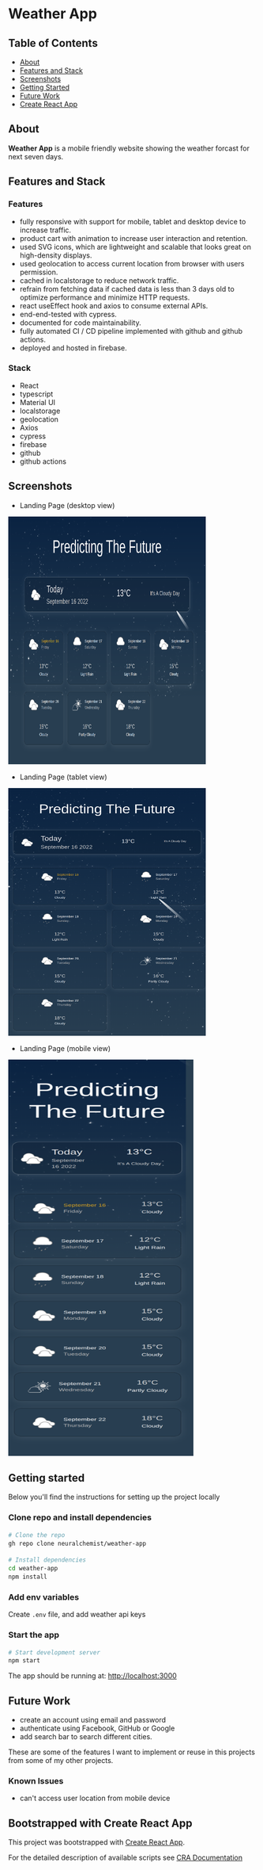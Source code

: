 # Weather App

## Table of Contents

- [About](#about)
- [Features and Stack](#features-and-stack)
- [Screenshots](#screenshots)
- [Getting Started](#getting-started)
- [Future Work](#challenges)
- [Create React App](#bootstrapped-with-create-react-app)

## About

**Weather App** is a mobile friendly website showing the weather forcast for next seven days.

## Features and Stack

### Features

- fully responsive with support for mobile, tablet and desktop device to increase traffic.
- product cart with animation to increase user interaction and retention.
- used SVG icons, which are lightweight and scalable that looks great on high-density displays. 
- used geolocation to access current location from browser with users permission.
- cached in localstorage to reduce network traffic.
- refrain from fetching data if cached data is less than 3 days old to optimize performance and minimize HTTP requests.
- react useEffect hook and axios to consume external APIs.
- end-end-tested with cypress.
- documented for code maintainability.
- fully automated CI / CD pipeline implemented with github and github actions.
- deployed and hosted in firebase.

### Stack

- React
- typescript
- Material UI
- localstorage
- geolocation
- Axios
- cypress
- firebase
- github
- github actions

## Screenshots

- Landing Page (desktop view)

<img src="screenshots/landing-desktop.png" width="400" height="500">

- Landing Page (tablet view)

<img src="screenshots/landing-tablet.png" width="400" height="500">

- Landing Page (mobile view)

<img src="screenshots/landing-mobile.png" width="375" height="800">


## Getting started

Below you'll find the instructions for setting up the project locally

### Clone repo and install dependencies

```bash
# Clone the repo
gh repo clone neuralchemist/weather-app

# Install dependencies
cd weather-app
npm install
```

### Add env variables

Create `.env` file, and add weather api keys

### Start the app

```bash
# Start development server
npm start
```

The app should be running at: [http://localhost:3000](http://localhost:3000/)

## Future Work

- create an account using email and password
- authenticate using Facebook, GitHub or Google
- add search bar to search different cities.

These are some of the features I want to implement or reuse in this projects from some of my other projects.

### Known Issues
- can't access user location from mobile device

## Bootstrapped with Create React App

This project was bootstrapped with [Create React App](https://github.com/facebook/create-react-app).

For the detailed description of available scripts see [CRA Documentation](https://create-react-app.dev/docs/available-scripts)

